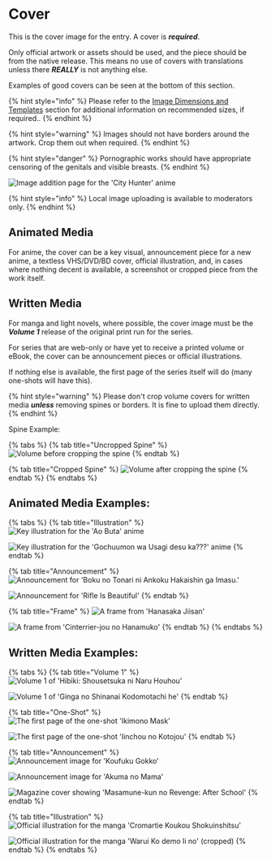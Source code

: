 # Cover

This is the cover image for the entry. A cover is _**required**_.

Only official artwork or assets should be used, and the piece should be from the native release. This means no use of covers with translations unless there _**REALLY**_ is not anything else.

Examples of good covers can be seen at the bottom of this section.

{% hint style="info" %}
Please refer to the [Image Dimensions and Templates](../../before-you-begin/image-dimensions-and-template.md) section for additional information on recommended sizes, if required..
{% endhint %}

{% hint style="warning" %}
Images should not have borders around the artwork. Crop them out when required.
{% endhint %}

{% hint style="danger" %}
Pornographic works should have appropriate censoring of the genitals and visible breasts.
{% endhint %}

![Image addition page for the &apos;City Hunter&apos; anime](../../.gitbook/assets/images.png)

{% hint style="info" %}
Local image uploading is available to moderators only.
{% endhint %}

## Animated Media

For anime, the cover can be a key visual, announcement piece for a new anime, a textless VHS/DVD/BD cover, official illustration, and, in cases where nothing decent is available, a screenshot or cropped piece from the work itself.

## Written Media

For manga and light novels, where possible, the cover image must be the _**Volume 1**_ release of the original print run for the series.

For series that are web-only or have yet to receive a printed volume or eBook, the cover can be announcement pieces or official illustrations.

If nothing else is available, the first page of the series itself will do \(many one-shots will have this\).

{% hint style="warning" %}
Please don't crop volume covers for written media _**unless**_ removing spines or borders. It is fine to upload them directly.
{% endhint %}

Spine Example:

{% tabs %}
{% tab title="Uncropped Spine" %}
![Volume before cropping the spine](../../.gitbook/assets/bad_cover_jump.jpg)
{% endtab %}

{% tab title="Cropped Spine" %}
![Volume after cropping the spine](../../.gitbook/assets/good_cover_jump.jpg)
{% endtab %}
{% endtabs %}

## Animated Media Examples:

{% tabs %}
{% tab title="Illustration" %}
![Key illustration for the &apos;Ao Buta&apos; anime](../../.gitbook/assets/good_cover_ao_buta.jpg)

![Key illustration for the &apos;Gochuumon wa Usagi desu ka???&apos; anime](../../.gitbook/assets/good_cover_gochuu.jpg)
{% endtab %}

{% tab title="Announcement" %}
![Announcement for &apos;Boku no Tonari ni Ankoku Hakaishin ga Imasu.&apos;](../../.gitbook/assets/good_announcement_ankoku.jpg)

![Announcement for &apos;Rifle Is Beautiful&apos;](../../.gitbook/assets/good_announcement_rifle.jpg)
{% endtab %}

{% tab title="Frame" %}
![A frame from &apos;Hanasaka Jiisan&apos;](../../.gitbook/assets/good_frame_hanasaka.jpg)

![A frame from &apos;Cinterrier-jou no Hanamuko&apos;](../../.gitbook/assets/good_frame_cinterrier.jpg)
{% endtab %}
{% endtabs %}

## Written Media Examples:

{% tabs %}
{% tab title="Volume 1" %}
![Volume 1 of &apos;Hibiki: Shousetsuka ni Naru Houhou&apos;](../../.gitbook/assets/good_cover_hibiki.jpg)

![Volume 1 of &apos;Ginga no Shinanai Kodomotachi he&apos;](../../.gitbook/assets/good_cover_ginga.jpg)
{% endtab %}

{% tab title="One-Shot" %}
![The first page of the one-shot &apos;Ikimono Mask&apos;](../../.gitbook/assets/good_cover_ikimono.png)

![The first page of the one-shot &apos;Iinchou no Kotojou&apos;](../../.gitbook/assets/good_cover_iinchou.jpg)
{% endtab %}

{% tab title="Announcement" %}
![Announcement image for &apos;Koufuku Gokko&apos;](../../.gitbook/assets/good_cover_koufuku_announcement.jpg)

![Announcement image for &apos;Akuma no Mama&apos;](../../.gitbook/assets/good_cover_akuma_announcement.jpg)

![Magazine cover showing &apos;Masamune-kun no Revenge: After School&apos;](../../.gitbook/assets/good_cover_masamune_announcement.jpg)
{% endtab %}

{% tab title="Illustration" %}
![Official illustration for the manga &apos;Cromartie Koukou Shokuinshitsu&apos;](../../.gitbook/assets/good_cover_mechazawa_announcement.jpg)

![Official illustration for the manga &apos;Warui Ko demo Ii no&apos; \(cropped\)](../../.gitbook/assets/good_cover_waruiko_announcement.png)
{% endtab %}
{% endtabs %}

